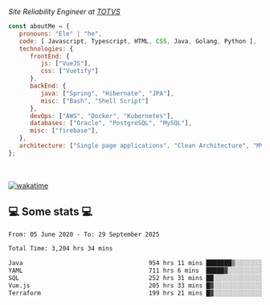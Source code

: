 <p><em>Site Reliability Engineer at <a href="https://www.totvs.com/">TOTVS</a></br>
</em></p>


```javascript
const aboutMe = {
   pronouns: "Ele" | "he",
   code: [ Javascript, Typescript, HTML, CSS, Java, Golang, Python ],
   technologies: {
      frontEnd: {
         js: ["VueJS"],
         css: ["Vuetify"]
      },
      backEnd: {
         java: ["Spring", "Hibernate", "JPA"],
         misc: ["Bash", "Shell Script"]
      },
      devOps: ["AWS", "Docker", "Kubernetes"],
      databases: ["Oracle", "PostgreSQL", "MySQL"],
      misc: ["firebase"],
   },
   architecture: ["Single page applications", "Clean Architecture", "MVC", "Microservices"],
};
```
</br></br>
[![wakatime](https://wakatime.com/badge/user/a3a8ed06-d304-4d6b-bc86-4adc418cdea7.svg)](https://wakatime.com/@a3a8ed06-d304-4d6b-bc86-4adc418cdea7)
<h2>💻 Some stats 💻</h2>

<!--START_SECTION:waka-->

```txt
From: 05 June 2020 - To: 29 September 2025

Total Time: 3,204 hrs 34 mins

Java                                   954 hrs 11 mins ███████▒░░░░░░░░░░░░░░░░░   29.78 %
YAML                                   711 hrs 6 mins  █████▓░░░░░░░░░░░░░░░░░░░   22.19 %
SQL                                    252 hrs 31 mins ██░░░░░░░░░░░░░░░░░░░░░░░   07.88 %
Vue.js                                 205 hrs 33 mins █▓░░░░░░░░░░░░░░░░░░░░░░░   06.41 %
Terraform                              199 hrs 21 mins █▓░░░░░░░░░░░░░░░░░░░░░░░   06.22 %
```

<!--END_SECTION:waka-->
